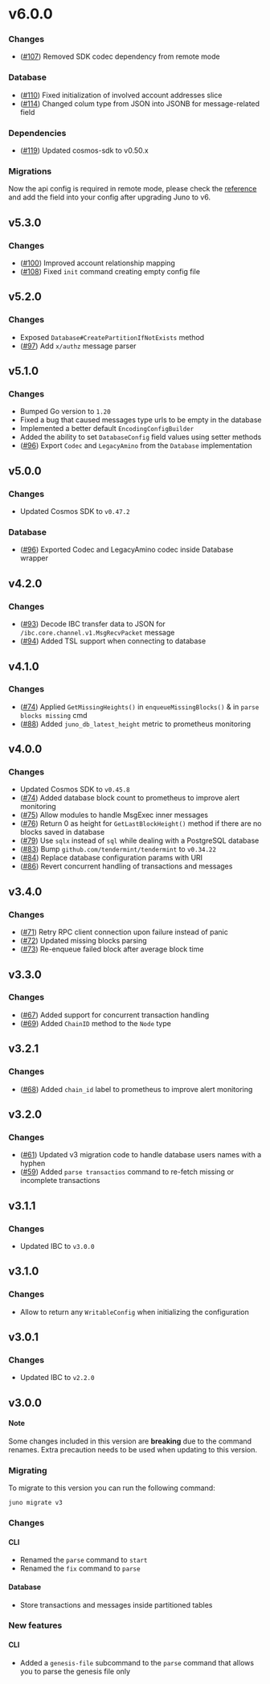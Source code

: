 # v6.0.0
### Changes
- ([\#107](https://github.com/forbole/juno/pull/107)) Removed SDK codec dependency from remote mode

### Database
- ([\#110](https://github.com/forbole/juno/pull/110)) Fixed initialization of involved account addresses slice
- ([\#114](https://github.com/forbole/juno/pull/114)) Changed colum type from JSON into JSONB for message-related field

### Dependencies
- ([\#119](https://github.com/forbole/juno/pull/119)) Updated cosmos-sdk to v0.50.x

### Migrations

Now the api config is required in remote mode, please check the [reference](./.docs/config.md#remote-node) and add the field into your config after upgrading Juno to v6.


## v5.3.0
### Changes
- ([\#100](https://github.com/forbole/juno/pull/100)) Improved account relationship mapping
- ([\#108](https://github.com/forbole/juno/pull/108)) Fixed `init` command creating empty config file

## v5.2.0
### Changes
- Exposed `Database#CreatePartitionIfNotExists` method 
- ([\#97](https://github.com/forbole/juno/pull/97)) Add `x/authz` message parser

## v5.1.0
### Changes
- Bumped Go version to `1.20`
- Fixed a bug that caused messages type urls to be empty in the database
- Implemented a better default `EncodingConfigBuilder`
- Added the ability to set `DatabaseConfig` field values using setter methods
- ([\#96](https://github.com/forbole/juno/pull/96)) Export `Codec` and `LegacyAmino` from the `Database` implementation

## v5.0.0
### Changes
- Updated Cosmos SDK to `v0.47.2`

### Database
- ([\#96](https://github.com/forbole/juno/pull/96)) Exported Codec and LegacyAmino codec inside Database wrapper

## v4.2.0
### Changes
- ([\#93](https://github.com/forbole/juno/pull/93)) Decode IBC transfer data to JSON for `/ibc.core.channel.v1.MsgRecvPacket` message
- ([\#94](https://github.com/forbole/juno/pull/94)) Added TSL support when connecting to database

## v4.1.0
### Changes
- ([\#74](https://github.com/forbole/juno/pull/74)) Applied `GetMissingHeights()` in `enqueueMissingBlocks()` & in `parse blocks missing` cmd
- ([\#88](https://github.com/forbole/juno/pull/88)) Added `juno_db_latest_height` metric to prometheus monitoring

## v4.0.0
### Changes
- Updated Cosmos SDK to `v0.45.8`
- ([\#74](https://github.com/forbole/juno/pull/74)) Added database block count to prometheus to improve alert monitoring
- ([\#75](https://github.com/forbole/juno/pull/75)) Allow modules to handle MsgExec inner messages
- ([\#76](https://github.com/forbole/juno/pull/76)) Return 0 as height for `GetLastBlockHeight()` method if there are no blocks saved in database
- ([\#79](https://github.com/forbole/juno/pull/79)) Use `sqlx` instead of `sql` while dealing with a PostgreSQL database
- ([\#83](https://github.com/forbole/juno/pull/83)) Bump `github.com/tendermint/tendermint` to `v0.34.22`
- ([\#84](https://github.com/forbole/juno/pull/84)) Replace database configuration params with URI
- ([\#86](https://github.com/forbole/juno/pull/86)) Revert concurrent handling of transactions and messages

## v3.4.0
### Changes
- ([\#71](https://github.com/forbole/juno/pull/71)) Retry RPC client connection upon failure instead of panic
- ([\#72](https://github.com/forbole/juno/pull/72)) Updated missing blocks parsing 
- ([\#73](https://github.com/forbole/juno/pull/73)) Re-enqueue failed block after average block time

## v3.3.0
### Changes
- ([\#67](https://github.com/forbole/juno/pull/67)) Added support for concurrent transaction handling
- ([\#69](https://github.com/forbole/juno/pull/69)) Added `ChainID` method to the `Node` type

## v3.2.1
### Changes
- ([\#68](https://github.com/forbole/juno/pull/68)) Added `chain_id` label to prometheus to improve alert monitoring 

## v3.2.0
### Changes
- ([\#61](https://github.com/forbole/juno/pull/61)) Updated v3 migration code to handle database users names with a hyphen 
- ([\#59](https://github.com/forbole/juno/pull/59)) Added `parse transactios` command to re-fetch missing or incomplete transactions

## v3.1.1
### Changes
- Updated IBC to `v3.0.0`

## v3.1.0
### Changes
- Allow to return any `WritableConfig` when initializing the configuration

## v3.0.1
### Changes
- Updated IBC to `v2.2.0`

## v3.0.0
#### Note
Some changes included in this version are **breaking** due to the command renames. Extra precaution needs to be used when updating to this version.

### Migrating
To migrate to this version you can run the following command: 
```
juno migrate v3
```

### Changes 
#### CLI
- Renamed the `parse` command to `start`
- Renamed the `fix` command to `parse`

#### Database
- Store transactions and messages inside partitioned tables

### New features
#### CLI
- Added a `genesis-file` subcommand to the `parse` command that allows you to parse the genesis file only
